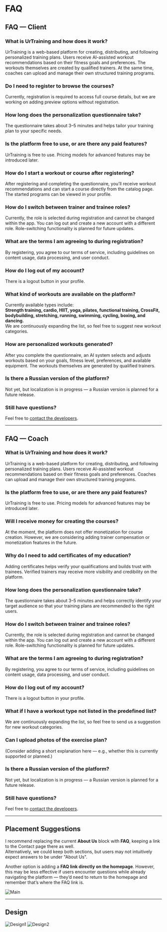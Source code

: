 # FAQ

## FAQ — Client

### What is UrTraining and how does it work?
UrTraining is a web-based platform for creating, distributing, and following personalized training plans. Users receive AI-assisted workout recommendations based on their fitness goals and preferences. The workouts themselves are created by qualified trainers. At the same time, coaches can upload and manage their own structured training programs.

### Do I need to register to browse the courses?
Currently, registration is required to access full course details, but we are working on adding preview options without registration.

### How long does the personalization questionnaire take?
The questionnaire takes about 3–5 minutes and helps tailor your training plan to your specific needs.

### Is the platform free to use, or are there any paid features?
UrTraining is free to use. Pricing models for advanced features may be introduced later.

### How do I start a workout or course after registering?
After registering and completing the questionnaire, you’ll receive workout recommendations and can start a course directly from the catalog page. The started programs can be viewed in your profile.

### How do I switch between trainer and trainee roles?
Currently, the role is selected during registration and cannot be changed within the app. You can log out and create a new account with a different role. Role-switching functionality is planned for future updates.

### What are the terms I am agreeing to during registration?
By registering, you agree to our terms of service, including guidelines on content usage, data processing, and user conduct.

### How do I log out of my account?
There is a logout button in your profile.

### What kind of workouts are available on the platform?
Currently available types include:  
**Strength training, cardio, HIIT, yoga, pilates, functional training, CrossFit, bodybuilding, stretching, running, swimming, cycling, boxing, and dancing.**  
We are continuously expanding the list, so feel free to suggest new workout categories.

### How are personalized workouts generated?
After you complete the questionnaire, an AI system selects and adjusts workouts based on your goals, fitness level, preferences, and available equipment. The workouts themselves are generated by qualified trainers.

### Is there a Russian version of the platform?
Not yet, but localization is in progress — a Russian version is planned for a future release.

### Still have questions?
Feel free to [contact the developers](#).

---

## FAQ — Coach

### What is UrTraining and how does it work?
UrTraining is a web-based platform for creating, distributing, and following personalized training plans. Users receive AI-assisted workout recommendations based on their fitness goals and preferences. Coaches can upload and manage their own structured training programs.

### Is the platform free to use, or are there any paid features?
UrTraining is free to use. Pricing models for advanced features may be introduced later.

### Will I receive money for creating the courses?
At the moment, the platform does not offer monetization for course creation. However, we are considering adding trainer compensation or monetization features in the future.

### Why do I need to add certificates of my education?
Adding certificates helps verify your qualifications and builds trust with trainees. Verified trainers may receive more visibility and credibility on the platform.

### How long does the personalization questionnaire take?
The questionnaire takes about 3–5 minutes and helps correctly identify your target audience so that your training plans are recommended to the right users.

### How do I switch between trainer and trainee roles?
Currently, the role is selected during registration and cannot be changed within the app. You can log out and create a new account with a different role. Role-switching functionality is planned for future updates.

### What are the terms I am agreeing to during registration?
By registering, you agree to our terms of service, including guidelines on content usage, data processing, and user conduct.

### How do I log out of my account?
There is a logout button in your profile.

### What if I have a workout type not listed in the predefined list?
We are continuously expanding the list, so feel free to send us a suggestion for new workout categories.

### Can I upload photos of the exercise plan?
(Consider adding a short explanation here — e.g., whether this is currently supported or planned.)

### Is there a Russian version of the platform?
Not yet, but localization is in progress — a Russian version is planned for a future release.

### Still have questions?
Feel free to [contact the developers](#).

---

## Placement Suggestions

I recommend replacing the current **About Us** block with **FAQ**, keeping a link to the Contact page there as well.  
Alternatively, we could keep both sections, but users may not intuitively expect answers to be under "About Us".

Another option is adding a **FAQ link directly on the homepage**. However, this may be less effective if users encounter questions while already navigating the platform — they’d need to return to the homepage and remember that’s where the FAQ link is.

![Main](https://github.com/IU-Capstone-Project-2025/UrTraining/blob/main/docs/imgs/main_faq.png)

---

## Design

![Design1](https://github.com/IU-Capstone-Project-2025/UrTraining/blob/main/docs/imgs/faq_design.png)
![Design2](https://github.com/IU-Capstone-Project-2025/UrTraining/blob/main/docs/imgs/faq2_design.png)

